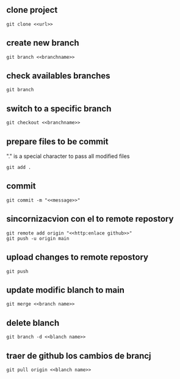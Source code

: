 ## clone project
```
git clone <<url>>
```

## create new branch
```
git branch <<branchname>>
```

## check availables branches
```
git branch
```

## switch to a specific branch
```
git checkout <<branchname>>
```

## prepare files to be commit
"." is a special character to pass all modified files
```
git add .
```

## commit
```
git commit -m "<<message>>"
```

## sincornizacvion con el to remote repostory
```
git remote add origin "<<http:enlace github>>"
git push -u origin main
```

## upload changes to remote repostory
```
git push
```

## update modific blanch to main
```
git merge <<branch name>>
```

## delete blanch
```
git branch -d <<blanch name>>
```

## traer de github los cambios de brancj
```
git pull origin <<blanch name>>
```


